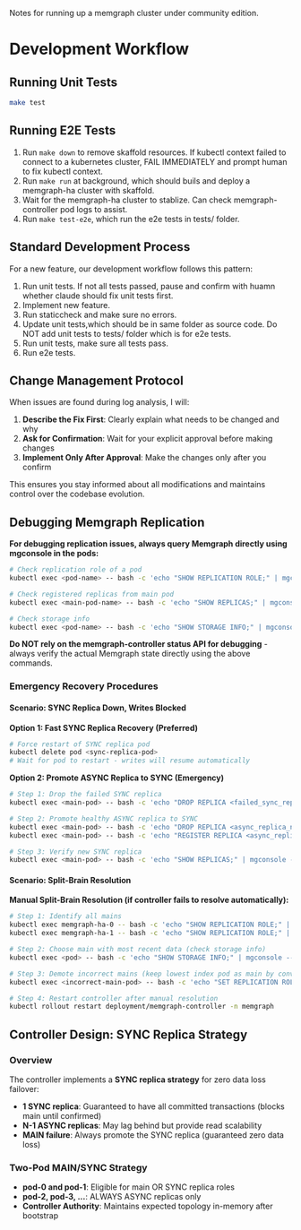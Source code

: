 Notes for running up a memgraph cluster under community edition.


# Development Workflow

## Running Unit Tests

```bash
make test
```

## Running E2E Tests

1. Run `make down` to remove skaffold resources. If kubectl context failed to connect to a kubernetes cluster, FAIL IMMEDIATELY and prompt human to fix kubectl context.
2. Run `make run` at background, which should buils and deploy a memgraph-ha cluster with skaffold.
3. Wait for the memgraph-ha cluster to stablize. Can check memgraph-controller pod logs to assist.
4. Run `make test-e2e`, which run the e2e tests in tests/ folder.

## Standard Development Process

For a new feature, our development workflow follows this pattern:

1. Run unit tests. If not all tests passed, pause and confirm with huamn whether claude should fix unit tests first.
2. Implement new feature.
4. Run staticcheck and make sure no errors.
3. Update unit tests,which should be in same folder as source code. Do NOT add unit tests to tests/ folder which is for e2e tests.
4. Run unit tests, make sure all tests pass.
5. Run e2e tests.


## Change Management Protocol

When issues are found during log analysis, I will:

1. **Describe the Fix First**: Clearly explain what needs to be changed and why
2. **Ask for Confirmation**: Wait for your explicit approval before making changes
3. **Implement Only After Approval**: Make the changes only after you confirm

This ensures you stay informed about all modifications and maintains control over the codebase evolution.

## Debugging Memgraph Replication

**For debugging replication issues, always query Memgraph directly using mgconsole in the pods:**

```bash
# Check replication role of a pod
kubectl exec <pod-name> -- bash -c 'echo "SHOW REPLICATION ROLE;" | mgconsole --output-format csv --username=memgraph'

# Check registered replicas from main pod
kubectl exec <main-pod-name> -- bash -c 'echo "SHOW REPLICAS;" | mgconsole --output-format csv --username=memgraph'

# Check storage info
kubectl exec <pod-name> -- bash -c 'echo "SHOW STORAGE INFO;" | mgconsole --output-format csv --username=memgraph'
```

**Do NOT rely on the memgraph-controller status API for debugging** - always verify the actual Memgraph state directly using the above commands.



### Emergency Recovery Procedures

#### Scenario: SYNC Replica Down, Writes Blocked

**Option 1: Fast SYNC Replica Recovery (Preferred)**
```bash
# Force restart of SYNC replica pod
kubectl delete pod <sync-replica-pod>
# Wait for pod to restart - writes will resume automatically
```

**Option 2: Promote ASYNC Replica to SYNC (Emergency)**
```bash
# Step 1: Drop the failed SYNC replica
kubectl exec <main-pod> -- bash -c 'echo "DROP REPLICA <failed_sync_replica_name>;" | mgconsole --output-format csv --username=memgraph'

# Step 2: Promote healthy ASYNC replica to SYNC
kubectl exec <main-pod> -- bash -c 'echo "DROP REPLICA <async_replica_name>;" | mgconsole --username=memgraph'
kubectl exec <main-pod> -- bash -c 'echo "REGISTER REPLICA <async_replica_name> SYNC TO \"<replica_ip>:10000\";" | mgconsole --output-format csv --username=memgraph'

# Step 3: Verify new SYNC replica
kubectl exec <main-pod> -- bash -c 'echo "SHOW REPLICAS;" | mgconsole --output-format csv --username=memgraph'
```

#### Scenario: Split-Brain Resolution

**Manual Split-Brain Resolution (if controller fails to resolve automatically):**
```bash
# Step 1: Identify all mains
kubectl exec memgraph-ha-0 -- bash -c 'echo "SHOW REPLICATION ROLE;" | mgconsole --output-format csv --username=memgraph'
kubectl exec memgraph-ha-1 -- bash -c 'echo "SHOW REPLICATION ROLE;" | mgconsole --output-format csv --username=memgraph'

# Step 2: Choose main with most recent data (check storage info)
kubectl exec <pod> -- bash -c 'echo "SHOW STORAGE INFO;" | mgconsole --output-format csv --username=memgraph'

# Step 3: Demote incorrect mains (keep lowest index pod as main by convention)
kubectl exec <incorrect-main-pod> -- bash -c 'echo "SET REPLICATION ROLE TO REPLICA WITH PORT 10000;" | mgconsole --output-format csv --username=memgraph'

# Step 4: Restart controller after manual resolution
kubectl rollout restart deployment/memgraph-controller -n memgraph
```

## Controller Design: SYNC Replica Strategy

### Overview

The controller implements a **SYNC replica strategy** for zero data loss failover:

- **1 SYNC replica**: Guaranteed to have all committed transactions (blocks main until confirmed)
- **N-1 ASYNC replicas**: May lag behind but provide read scalability  
- **MAIN failure**: Always promote the SYNC replica (guaranteed zero data loss)

### Two-Pod MAIN/SYNC Strategy

- **pod-0 and pod-1**: Eligible for main OR SYNC replica roles
- **pod-2, pod-3, ...**: ALWAYS ASYNC replicas only
- **Controller Authority**: Maintains expected topology in-memory after bootstrap

